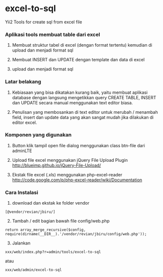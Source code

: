 # excel-to-sql

Yii2 Tools for create sql from excel file

### Aplikasi tools membuat table dari excel

1. Membuat struktur tabel di excel (dengan format tertentu) kemudian di upload dan menjadi format sql

2. Membuat INSERT dan UPDATE dengan template dan data di excel 

3. upload dan menjadi format sql



### Latar belakang

1. Kebiasaan yang bisa dikatakan kurang baik, yaitu membuat aplikasi database dengan langsung mengetikkan query CREATE TABLE, INSERT dan UPDATE secara manual menggunakan text editor biasa.

2. Penulisan yang membosankan di text editor untuk merubah / menambah field, insert dan update data yang akan sangat mudah jika dilakukan di editor excel.



### Komponen yang digunakan

1. Button klik tampil open file dialog menggunakan class btn-file dari adminLTE

2. Upload file excel menggunakan jQuery File Upload Plugin http://blueimp.github.io/jQuery-File-Upload/

3. Ekstak file excel (.xls) menggunakan php-excel-reader http://code.google.com/p/php-excel-reader/wiki/Documentation


### Cara Instalasi

1. download dan ekstak ke folder vendor 

~~~
[@vendor/revian/jbiru/]
~~~

2. Tambah / edit bagian bawah file config/web.php 
  
~~~
return array_merge_recursive($config, require(dirname(__DIR__).'/vendor/revian/jbiru/config/web.php'));
~~~

3. Jalankan

~~~
xxx/web/index.php?r=admin/tools/excel-to-sql
~~~
atau
~~~
xxx/web/admin/excel-to-sql
~~~
